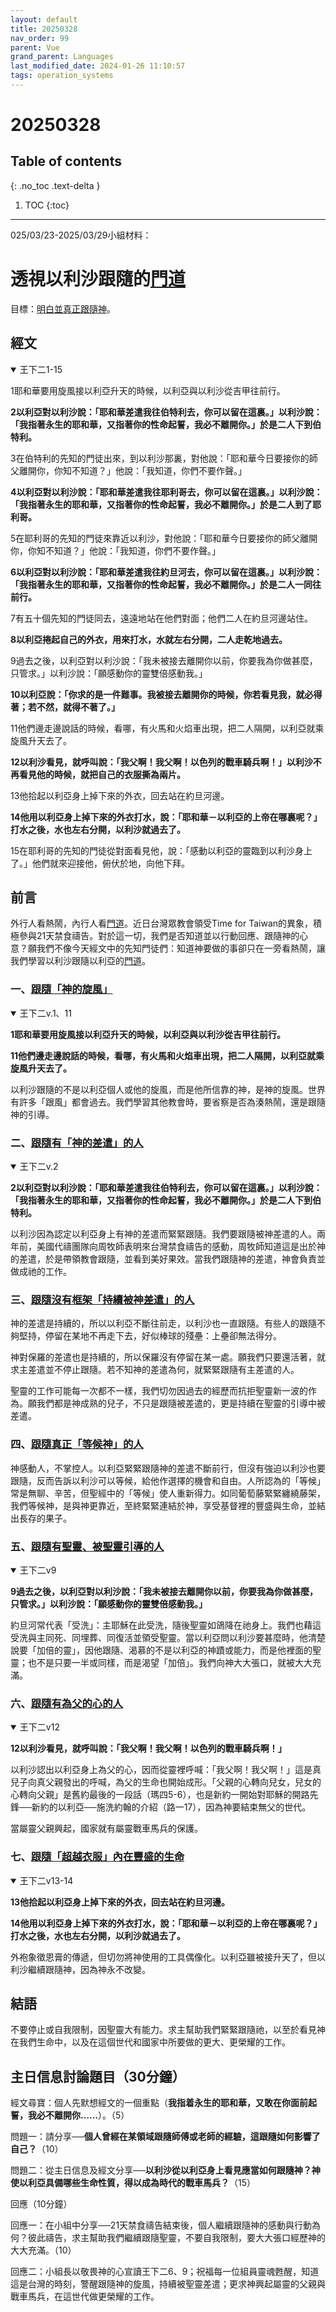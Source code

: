 ```yaml
---
layout: default
title: 20250328
nav_order: 99
parent: Vue
grand_parent: Languages
last_modified_date: 2024-01-26 11:10:57
tags: operation_systems
---
```


# 20250328

## Table of contents

{: .no_toc .text-delta }

1. TOC
{:toc}

---

025/03/23-2025/03/29小組材料：

# 透視以利沙跟隨的[門道]()

目標：[明白並真正跟隨神]()。

## 經文

<details  open markdown="block">
<summary>  王下二1-15</summary>

1耶和華要用旋風接以利亞升天的時候，以利亞與以利沙從吉甲往前行。

**2以利亞對以利沙說：「耶和華差遣我往伯特利去，你可以留在這裏。」以利沙說：「我指著永生的耶和華，又指著你的性命起誓，我必不離開你。」於是二人下到伯特利。**

3在伯特利的先知的門徒出來，到以利沙那裏，對他說：「耶和華今日要接你的師父離開你，你知不知道？」他說：「我知道，你們不要作聲。」

**4以利亞對以利沙說：「耶和華差遣我往耶利哥去，你可以留在這裏。」以利沙說：「我指著永生的耶和華，又指著你的性命起誓，我必不離開你。」於是二人到了耶利哥。**

5在耶利哥的先知的門徒來靠近以利沙，對他說：「耶和華今日要接你的師父離開你，你知不知道？」他說：「我知道，你們不要作聲。」

**6以利亞對以利沙說：「耶和華差遣我往約旦河去，你可以留在這裏。」以利沙說：「我指著永生的耶和華，又指著你的性命起誓，我必不離開你。」於是二人一同往前行。**

7有五十個先知的門徒同去，遠遠地站在他們對面；他們二人在約旦河邊站住。

**8以利亞捲起自己的外衣，用來打水，水就左右分開，二人走乾地過去。**

9過去之後，以利亞對以利沙說：「我未被接去離開你以前，你要我為你做甚麼，只管求。」以利沙說：「願感動你的靈雙倍感動我。」

**10以利亞說：「你求的是一件難事。我被接去離開你的時候，你若看見我，就必得著；若不然，就得不著了。」**

11他們邊走邊說話的時候，看哪，有火馬和火焰車出現，把二人隔開，以利亞就乘旋風升天去了。

**12以利沙看見，就呼叫說：「我父啊！我父啊！以色列的戰車騎兵啊！」以利沙不再看見他的時候，就把自己的衣服撕為兩片。**

13他拾起以利亞身上掉下來的外衣，回去站在約旦河邊。

**14他用以利亞身上掉下來的外衣打水，說：「耶和華－以利亞的上帝在哪裏呢？」打水之後，水也左右分開，以利沙就過去了。**

15在耶利哥的先知的門徒從對面看見他，說：「感動以利亞的靈臨到以利沙身上了。」他們就來迎接他，俯伏於地，向他下拜。

</details>

## 前言

外行人看熱鬧，內行人看[門道]()。近日台灣眾教會領受Time for Taiwan的異象，積極參與21天禁食禱告。對於這一切，我們是否知道並以行動回應、跟隨神的心意？願我們不像今天經文中的先知門徒們：知道神要做的事卻只在一旁看熱鬧，讓我們學習以利沙跟隨以利亞的[門道]()。

### 一、[跟隨「神的旋風」]()

<details  open markdown="block">
<summary>  王下二v.1、11</summary>

**1耶和華要用旋風接以利亞升天的時候，以利亞與以利沙從吉甲往前行。**

**11他們邊走邊說話的時候，看哪，有火馬和火焰車出現，把二人隔開，以利亞就乘旋風升天去了。**
</details>

以利沙跟隨的不是以利亞個人或他的旋風，而是他所信靠的神，是神的旋風。世界有許多「跟風」都會過去。我們學習其他教會時，要省察是否為湊熱鬧，還是跟隨神的引導。

### 二、[跟隨有「神的差遣」的人]()

<details  open markdown="block">
<summary>  王下二v.2</summary>

**2以利亞對以利沙說：「耶和華差遣我往伯特利去，你可以留在這裏。」以利沙說：「我指著永生的耶和華，又指著你的性命起誓，我必不離開你。」於是二人下到伯特利。**
</details>

以利沙因為認定以利亞身上有神的差遣而緊緊跟隨。我們要跟隨被神差遣的人。兩年前，美國代禱團隊向周牧師表明來台灣禁食禱告的感動，周牧師知道這是出於神的差遣，於是帶領教會跟隨，並看到美好果效。當我們跟隨神的差遣，神會負責並做成祂的工作。

### 三、[跟隨沒有框架「持續被神差遣」的人]()

神的差遣是持續的，所以以利亞不斷往前走，以利沙也一直跟隨。有些人的跟隨不夠堅持，停留在某地不再走下去，好似棒球的殘壘：上壘卻無法得分。

神對保羅的差遣也是持續的，所以保羅沒有停留在某一處。願我們只要還活著，就求主差遣並不停止跟隨。若不知神的差遣為何，就緊緊跟隨有主差遣的人。

聖靈的工作可能每一次都不一樣，我們切勿因過去的經歷而抗拒聖靈新一波的作為。願我們都是神成熟的兒子，不只是跟隨被差遣的，更是持續在聖靈的引導中被差遣。

### 四、[跟隨真正「等候神」的人]()

神感動人，不掌控人。以利亞緊緊跟隨神的差遣不斷前行，但沒有強迫以利沙也要跟隨，反而告訴以利沙可以等候，給他作選擇的機會和自由。人所認為的「等候」常是無聊、辛苦，但聖經中的「等候」使人重新得力。如同葡萄藤緊緊纏繞藤架，我們等候神，是與神更靠近，至終緊緊連結於神，享受基督裡的豐盛與生命，並結出長存的果子。

### 五、[跟隨有聖靈、被聖靈引導的人]()

<details  open markdown="block">
<summary>  王下二v9</summary>

**9過去之後，以利亞對以利沙說：「我未被接去離開你以前，你要我為你做甚麼，只管求。」以利沙說：「願感動你的靈雙倍感動我。」**
</details>

約旦河常代表「受洗」：主耶穌在此受洗，隨後聖靈如鴿降在祂身上。我們也藉這受洗與主同死、同埋葬、同復活並領受聖靈。當以利亞問以利沙要甚麼時，他清楚說要「加倍的靈」，因他跟隨、渴慕的不是以利亞的神蹟或能力，而是他裡面的聖靈；也不是只要一半或同樣，而是渴望「加倍」。我們向神大大張口，就被大大充滿。

### 六、[跟隨有為父的心的人]()

<details  open markdown="block">
<summary>  王下二v12</summary>

**12以利沙看見，就呼叫說：「我父啊！我父啊！以色列的戰車騎兵啊！」**
</details>

以利沙認出以利亞身上為父的心，因而從靈裡呼喊：「我父啊！我父啊！」這是真兒子向真父親發出的呼喊，為父的生命也開始成形。「父親的心轉向兒女，兒女的心轉向父親」是舊約最後的一段話（瑪四5-6），也是新約一開始對耶穌的開路先鋒──新約的以利亞──施洗約翰的介紹（路一17），因為神要結束無父的世代。

當屬靈父親興起，國家就有屬靈戰車馬兵的保護。

### 七、[跟隨「超越衣服」內在豐盛的生命]()

<details  open markdown="block">
<summary>  王下二v13-14</summary>

**13他拾起以利亞身上掉下來的外衣，回去站在約旦河邊。**

**14他用以利亞身上掉下來的外衣打水，說：「耶和華－以利亞的上帝在哪裏呢？」打水之後，水也左右分開，以利沙就過去了。**
</details>

外袍象徵恩膏的傳遞，但切勿將神使用的工具偶像化。以利亞雖被接升天了，但以利沙繼續跟隨神，因為神永不改變。

## 結語

不要停止或自我限制，因聖靈大有能力。求主幫助我們緊緊跟隨祂，以至於看見神在我們生命中，以及在這個世代和國家中所要做的更大、更榮耀的工作。

## 主日信息討論題目（30分鐘）

經文尋寶：個人先默想經文的一個重點（**我指着永生的耶和華，又敢在你面前起誓，我必不離開你……**）。（5）

問題一：請分享──**個人曾經在某領域跟隨師傅或老師的經驗，這跟隨如何影響了自己？**（10）

問題二：從主日信息及經文分享──**以利沙從以利亞身上看見應當如何跟隨神？神使以利亞具備哪些生命性質，得以成為時代的戰車馬兵？**（15）

回應（10分鐘）

回應一：在小組中分享──21天禁食禱告結束後，個人繼續跟隨神的感動與行動為何？彼此禱告，求主幫助我們繼續跟隨聖靈，不要自我限制，要大大張口經歷神的大大充滿。（10）

回應二：小組長以敬畏神的心宣讀王下二6、9；祝福每一位組員靈魂甦醒，知道這是台灣的時刻，警醒跟隨神的旋風，持續被聖靈差遣；更求神興起屬靈的父親與戰車馬兵，在這世代做更榮耀的工作。
